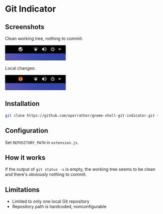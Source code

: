 # Git Indicator

## Screenshots

Clean working tree, nothing to commit:

![Indicating that the working tree is clean and there's nothing to commit](screenshots/clean.png)

Local changes:

![Indicating that there are local changes](screenshots/changes.png)

## Installation

```sh
git clone https://github.com/operrathor/gnome-shell-git-indicator.git ~/.local/share/gnome-shell/extensions/git-indicator@operrathor.net
```

## Configuration

Set `REPOSITORY_PATH` in `extension.js`.

## How it works

If the output of `git status -s` is empty, the working tree seems to be clean and there's obviously nothing to commit.

## Limitations

* Limited to only one local Git repository
* Repository path is hardcoded, nonconfigurable